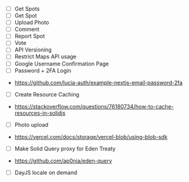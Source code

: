  - [ ] Get Spots
 - [ ] Get Spot
 - [ ] Upload Photo
 - [ ] Comment
 - [ ] Report Spot
 - [ ] Vote
 - [ ] API Versioning
 - [ ] Restrict Maps API usage
 - [ ] Google Username Confirmation Page
 - [ ] Password + 2FA Login
  * https://github.com/lucia-auth/example-nextjs-email-password-2fa
 - [ ] Create Resource Caching
  * https://stackoverflow.com/questions/76180734/how-to-cache-resources-in-solidjs
 - [ ] Photo upload
  * https://vercel.com/docs/storage/vercel-blob/using-blob-sdk
 - [ ] Make Solid Query proxy for Eden Treaty
  * https://github.com/ap0nia/eden-query
 - [ ] DayJS locale on demand
